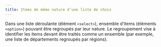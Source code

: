 ```yaml
---
title: Items de même nature d’une liste de choix
---
```


Dans une liste déroulante (élément `<select>`), ensemble d’items (éléments
`<option>`) pouvant être regroupés par leur nature. Le regroupement vise à
identifier les items devant être traités comme un ensemble (par exemple, une
liste de départements regroupés par régions).
